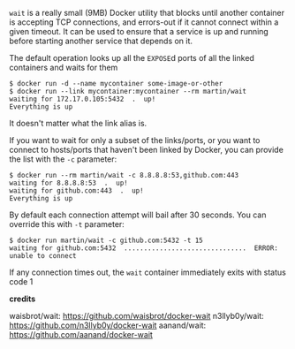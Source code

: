 `wait` is a really small (9MB) Docker utility that blocks until another container is accepting TCP connections, and errors-out if it cannot connect within a given timeout. It can be used to ensure that a service is up and running before starting another service that depends on it.

The default operation looks up all the `EXPOSE`d ports of all the linked containers
and waits for them

```shell
$ docker run -d --name mycontainer some-image-or-other
$ docker run --link mycontainer:mycontainer --rm martin/wait
waiting for 172.17.0.105:5432  .  up!
Everything is up
```

It doesn't matter what the link alias is.

If you want to wait for only a subset of the links/ports, or you want to connect
to hosts/ports that haven't been linked by Docker, you can provide the list with
the `-c` parameter:

```shell
$ docker run --rm martin/wait -c 8.8.8.8:53,github.com:443
waiting for 8.8.8.8:53  .  up!
waiting for github.com:443  .  up!
Everything is up
```

By default each connection attempt will bail after 30 seconds. You can override this with `-t` parameter:

```shell
$ docker run martin/wait -c github.com:5432 -t 15
waiting for github.com:5432  ...............................  ERROR: unable to connect
```

If any connection times out, the `wait` container immediately exits with status code 1

**credits**

waisbrot/wait: https://github.com/waisbrot/docker-wait
n3llyb0y/wait: https://github.com/n3llyb0y/docker-wait
aanand/wait: https://github.com/aanand/docker-wait
